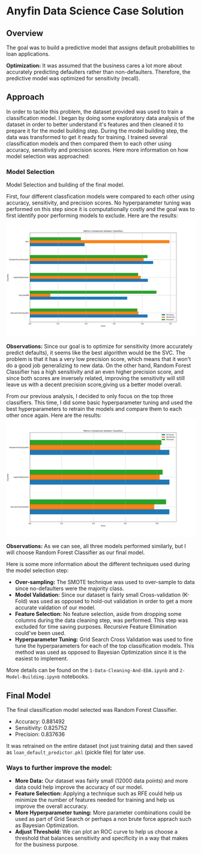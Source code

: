 # Anyfin Data Science Case Solution

## Overview
The goal was to build a predictive model that assigns default probabilities to loan applications. 

**Optimization:** It was assumed that the business cares a lot more about accurately predicting defaulters rather than non-defaulters. Therefore, the predictive model was optimized for sensitivity (recall).

## Approach
In order to tackle this problem, the dataset provided was used to train a classification model. I began by doing some exploratory data analysis of the dataset in order to better understand it's features and then cleaned it to prepare it for the model building step. During the model building step, the data was transformed to get it ready for training. I trained several classification models and then compared them to each other using accuracy, sensitivity and precision scores. Here more information on how model selection was approached:

### Model Selection
Model Selection and building of the final model.

First, four different classfication models were compared to each other using accuracy, sensitivity, and precision scores. No hyperparameter tuning was performed on this step since it is computationally costly and the goal was to first identify poor performing models to exclude. Here are the results:
<img src="Plots/class_comp.png">

**Observations:** Since our goal is to optimize for sensitivity (more accurately predict defaults), it seems like the best algorithm would be the SVC. The problem is that it has a very low precision score, which means that it won't do a good job generalizing to new data. On the other hand, Random Forest Classifier has a high sensitivity and an even higher precision score, and since both scores are inversely related, improving the sensitivity will still leave us with a decent precision score,giving us a better model overall.

From our previous analysis, I decided to only focus on the top three classifiers. This time, I did some basic hyperparameter tuning and used the best hyperparameters to retrain the models and compare them to each other once again. Here are the results:
<img src="Plots/class_comp_tuned.png">

**Observations:** As we can see, all three models performed similarly, but I will choose Random Forest Classifier as our final model.

Here is some more information about the different techniques used during the model selection step:

* **Over-sampling:** The SMOTE technique was used to over-sample to data since no-defaulters were the majority class.
* **Model Validation:** Since our dataset is fairly small Cross-validation (K-Fold) was used as opposed to hold-out validation in order to get a more accurate valdation of our model.
* **Feature Selection:** No feature selection, aside from dropping some columns during the data cleaning step, was performed. This step was excluded for time saving purposes. Recursive Feature Elimination could've been used.
* **Hyperparameter Tuning:** Grid Search Cross Validation was used to fine tune the hyperparameters for each of the top classification models. This method was used as opposed to Bayesian Optimization since it is the easiest to implement. 

More details can be found on the `1-Data-Cleaning-And-EDA.ipynb` and `2-Model-Building.ipynb` notebooks.

## Final Model

The final classification model selected was Random Forest Classifier. 

* Accuracy: 0.881492
* Sensitivity: 0.825752
* Precision: 0.837636

It was retrained on the entire dataset (not just training data) and then saved as `loan_default_predictor.pkl` (pickle file) for later use.

### Ways to further improve the model:
* **More Data:** Our dataset was fairly small (12000 data points) and more data could help improve the accuracy of our model.
* **Feature Selection:** Applying a technique such as RFE could help us minimize the number of features needed for training and help us improve the overall accuracy.
* **More Hyperparameter tuning:** More parameter combinations could be used as part of Grid Search or perhaps a non brute force apprach such as Bayesian Optimization.  
* **Adjust Threshold:** We can plot an ROC curve to help us choose a threshold that balances sensitivity and specificity in a way that makes for the business purpose.